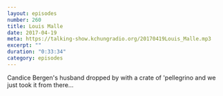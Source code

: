 ```yaml
---
layout: episodes
number: 260
title: Louis Malle
date: 2017-04-19
meta: https://talking-show.kchungradio.org/20170419Louis_Malle.mp3
excerpt: ""
duration: "0:33:34"
category: episodes
---
```

Candice Bergen's husband dropped by with a crate of 'pellegrino and we just took it from there...

